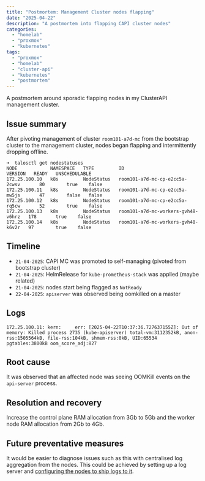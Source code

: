 ```yaml
---
title: "Postmortem: Management Cluster nodes flapping"
date: "2025-04-22"
description: "A postmortem into flapping CAPI cluster nodes"
categories:
  - "homelab"
  - "proxmox"
  - "kubernetes"
tags:
  - "proxmox"
  - "homelab"
  - "cluster-api"
  - "kubernetes"
  - "postmortem"
---
```


A postmortem around sporadic flapping nodes in my ClusterAPI management cluster.

<!--more-->

## Issue summary

After pivoting management of cluster `room101-a7d-mc` from the bootstrap cluster to the management cluster, nodes began flapping and intermittently dropping offline.

```
➜  talosctl get nodestatuses
NODE            NAMESPACE   TYPE         ID                                   VERSION   READY   UNSCHEDULABLE
172.25.100.10   k8s         NodeStatus   room101-a7d-mc-cp-e2cc5a-2cwsv       80        true    false
172.25.100.11   k8s         NodeStatus   room101-a7d-mc-cp-e2cc5a-mw5js       47        false   false
172.25.100.12   k8s         NodeStatus   room101-a7d-mc-cp-e2cc5a-rq5cw       52        true    false
172.25.100.13   k8s         NodeStatus   room101-a7d-mc-workers-gvh48-v6hrz   178       true    false
172.25.100.14   k8s         NodeStatus   room101-a7d-mc-workers-gvh48-k6v2r   97        true    false
```

## Timeline

- `21-04-2025`: CAPI MC was promoted to self-managing (pivoted from bootstrap cluster)
- `21-04-2025`: HelmRelease for `kube-prometheus-stack` was applied (maybe related)
- `21-04-2025`: nodes start being flagged as `NotReady`
- `22-04-2025`: `apiserver` was observed being oomkilled on a master

## Logs

```
172.25.100.11: kern:     err: [2025-04-22T10:37:36.727637155Z]: Out of memory: Killed process 2735 (kube-apiserver) total-vm:3112352kB, anon-rss:1505564kB, file-rss:104kB, shmem-rss:0kB, UID:65534 pgtables:3800kB oom_score_adj:827
```

## Root cause

It was observed that an affected node was seeing OOMKill events on the `api-server` process.

## Resolution and recovery

Increase the control plane RAM allocation from 3Gb to 5Gb and the worker node RAM allocation from 2Gb to 4Gb.

## Future preventative measures

It would be easier to diagnose issues such as this with centralised log aggregation from the nodes. This could be achieved by setting up a log server and [configuring the nodes to ship logs to it](https://www.talos.dev/v1.9/reference/configuration/v1alpha1/config/#Config.machine.logging).
